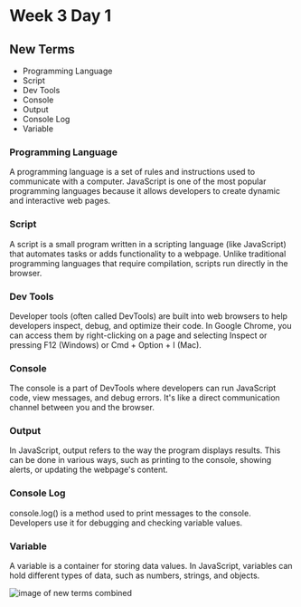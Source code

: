 # Week 3 Day 1

## New Terms
- Programming Language 
- Script 
- Dev Tools
- Console
- Output
- Console Log
- Variable 


### Programming Language
A programming language is a set of rules and instructions used to communicate with a computer. JavaScript is one of the most popular programming languages because it allows developers to create dynamic and interactive web pages.

### Script
A script is a small program written in a scripting language (like JavaScript) that automates tasks or adds functionality to a webpage. Unlike traditional programming languages that require compilation, scripts run directly in the browser.

### Dev Tools
Developer tools (often called DevTools) are built into web browsers to help developers inspect, debug, and optimize their code. In Google Chrome, you can access them by right-clicking on a page and selecting Inspect or pressing F12 (Windows) or Cmd + Option + I (Mac).

### Console
The console is a part of DevTools where developers can run JavaScript code, view messages, and debug errors. It's like a direct communication channel between you and the browser.

### Output
In JavaScript, output refers to the way the program displays results. This can be done in various ways, such as printing to the console, showing alerts, or updating the webpage's content.

### Console Log
console.log() is a method used to print messages to the console. Developers use it for debugging and checking variable values.

### Variable 
A variable is a container for storing data values. In JavaScript, variables can hold different types of data, such as numbers, strings, and objects.

![image of new terms combined](https://wesbos.com/static/2a28098db3a2cc8f04b4e8d9fc2d742e/432e7/javascript-code-semi-colon.png)